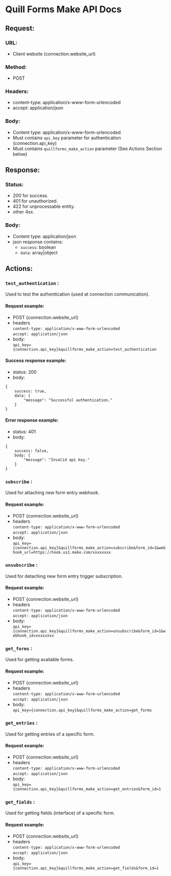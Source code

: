 # Quill Forms Make API Docs

## Request:

### URL:

- Client website (connection.website_url)

### Method:

- POST

### Headers:

- content-type: application/x-www-form-urlencoded
- accept: application/json

### Body:

- Content type: application/x-www-form-urlencoded
- Must contains `api_key` parameter for authentication (connection.api_key)
- Must contains `quillforms_make_action` parameter (See Actions Section below)

## Response:

### Status:

- 200 for success.
- 401 for unauthorized.
- 422 for unprocessable entity.
- other 4xx.

### Body:

- Content type: application/json
- json response contains:
  - `success`: boolean
  - `data`: array|object

## Actions:

### `test_authentication` :

Used to test the authentication (used at connection communication).

#### Request example:

- POST {connection.website_url}
- headers  
  `content-type: application/x-www-form-urlencoded`  
  `accept: application/json`
- body:  
  `api_key={connection.api_key}&quillforms_make_action=test_authentication`

#### Success response example:

- status: 200
- body:

```
{
    success: true,
    data: {
        "message": "Successful authentication."
    }
}
```

#### Error response example:

- status: 401
- body:

```
{
    success: false,
    body: {
        "message": "Invalid api key."
    }
}
```

### `subscribe` :

Used for attaching new form entry webhook.

#### Request example:

- POST {connection.website_url}
- headers  
  `content-type: application/x-www-form-urlencoded`  
  `accept: application/json`
- body:  
  `api_key={connection.api_key}&quillforms_make_action=subscribe&form_id=1&webhook_url=https://hook.us1.make.com/xxxxxxxx`

### `unsubscribe` :

Used for detaching new form entry trigger subscription.

#### Request example:

- POST {connection.website_url}
- headers  
  `content-type: application/x-www-form-urlencoded`  
  `accept: application/json`
- body:  
  `api_key={connection.api_key}&quillforms_make_action=unsubscribe&form_id=1&webhook_id=xxxxxxxx`

### `get_forms` :

Used for getting available forms.

#### Request example:

- POST {connection.website_url}
- headers  
  `content-type: application/x-www-form-urlencoded`  
  `accept: application/json`
- body:  
  `api_key={connection.api_key}&quillforms_make_action=get_forms`

### `get_entries` :

Used for getting entries of a specific form.

#### Request example:

- POST {connection.website_url}
- headers  
  `content-type: application/x-www-form-urlencoded`  
  `accept: application/json`
- body:  
  `api_key={connection.api_key}&quillforms_make_action=get_entries&form_id=1`

### `get_fields` :

Used for getting fields (interface) of a specific form.

#### Request example:

- POST {connection.website_url}
- headers  
  `content-type: application/x-www-form-urlencoded`  
  `accept: application/json`
- body:  
  `api_key={connection.api_key}&quillforms_make_action=get_fields&form_id=1`
